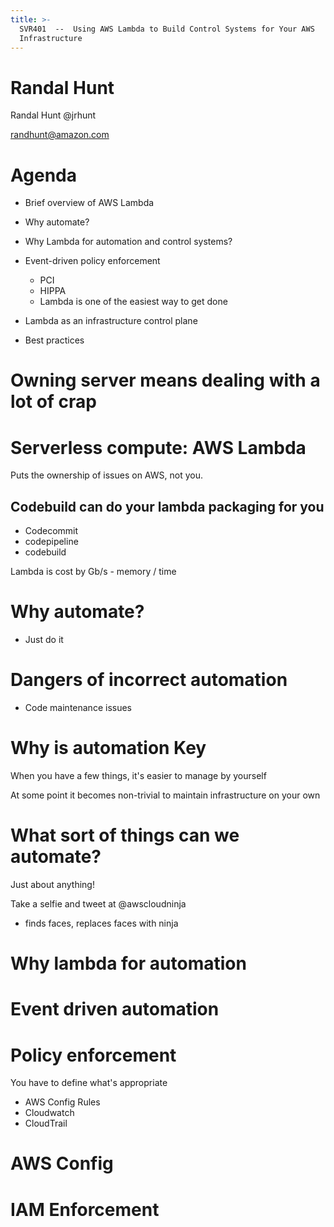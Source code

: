 ```yaml
---
title: >-
  SVR401  --  Using AWS Lambda to Build Control Systems for Your AWS
  Infrastructure
---
```


# Randal Hunt

Randal Hunt @jrhunt

randhunt@amazon.com

# Agenda

- Brief overview of AWS Lambda
- Why automate?
- Why Lambda for automation and control systems?
- Event-driven policy enforcement

  - PCI
  - HIPPA
  - Lambda is one of the easiest way to get done

- Lambda as an infrastructure control plane

- Best practices

# Owning server means dealing with a lot of crap

# Serverless compute: AWS Lambda

Puts the ownership of issues on AWS, not you.

## Codebuild can do your lambda packaging for you

- Codecommit
- codepipeline
- codebuild

Lambda is cost by Gb/s - memory / time

# Why automate?

- Just do it

# Dangers of incorrect automation

- Code maintenance issues

# Why is automation Key

When you have a few things, it's easier to manage by yourself

At some point it becomes non-trivial to maintain infrastructure on your own

# What sort of things can we automate?

Just about anything!

Take a selfie and tweet at @awscloudninja

- finds faces, replaces faces with ninja

# Why lambda for automation

# Event driven automation

# Policy enforcement

You have to define what's appropriate

- AWS Config Rules
- Cloudwatch
- CloudTrail

# AWS Config

# IAM Enforcement
